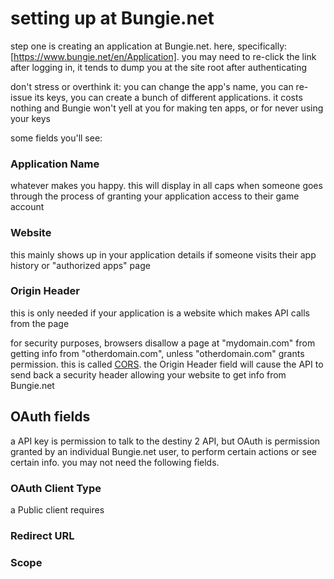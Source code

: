 # setting up at Bungie.net
step one is creating an application at Bungie.net. here, specifically: [https://www.bungie.net/en/Application]. you may need to re-click the link after logging in, it tends to dump you at the site root after authenticating

don't stress or overthink it: you can change the app's name, you can re-issue its keys, you can create a bunch of different applications. it costs nothing and Bungie won't yell at you for making ten apps, or for never using your keys

some fields you'll see:

### Application Name
whatever makes you happy. this will display in all caps when someone goes through the process of granting your application access to their game account

### Website
this mainly shows up in your application details if someone visits their app history or "authorized apps" page

### Origin Header
this is only needed if your application is a website which makes API calls from the page

for security purposes, browsers disallow a page at "mydomain.com" from getting info from "otherdomain.com", unless "otherdomain.com" grants permission. this is called [CORS](https://developer.mozilla.org/en-US/docs/Web/HTTP/CORS). the Origin Header field will cause the API to send back a security header allowing your website to get info from Bungie.net

## OAuth fields
a API key is permission to talk to the destiny 2 API, but OAuth is permission granted by an individual Bungie.net user, to perform certain actions or see certain info. you may not need the following fields.

### OAuth Client Type
a Public client requires

### Redirect URL


### Scope